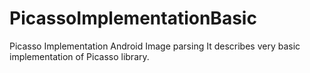 # PicassoImplementationBasic
Picasso Implementation Android Image parsing
It describes very basic implementation of Picasso library.
